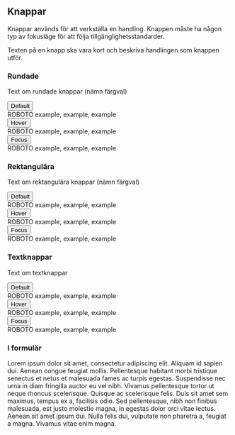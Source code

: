 ## Knappar
Knappar används för att verkställa en handling. Knappen måste ha någon typ av fokusläge för att följa tillgänglighetsstandarder.

Texten på en knapp ska vara kort och beskriva handlingen som knappen utför.

### Rundade

Text om rundade knappar (nämn färgval)

<div class="example-block bg-light">
    <div class="example">
        <div class="col-4 col-sm-3">
            <button type="button" class="btn btn-primary btn-round">Default</button>
        </div>
        <div>
            <span>ROBOTO</span>
            <span>example, example, example</span>        
        </div>
    </div>
    <div class="example">
        <div class="col-4 col-sm-3">
            <button type="button" class="btn btn-primary btn-round">Hover</button>
        </div>
        <div>
            <span>ROBOTO</span>
            <span>example, example, example</span>
        </div>
    </div>
    <div class="example">
        <div class="col-4 col-sm-3">
            <button type="button" class="btn btn-primary btn-round active">Focus</button>
        </div>
        <div>
            <span>ROBOTO</span>
            <span>example, example, example</span>
        </div>
    </div>
</div>

### Rektangulära

Text om rektangulära knappar (nämn färgval)

<div class="example-block bg-light">
    <div class="example">
        <div class="col-4 col-sm-3">
            <button type="button" class="btn btn-turquoise">Default</button>
        </div>
        <div>
            <span>ROBOTO</span>
            <span>example, example, example</span>        
        </div>
    </div>
    <div class="example">
        <div class="col-4 col-sm-3">
            <button type="button" class="btn btn-turquoise">Hover</button>
        </div>
        <div>
            <span>ROBOTO</span>
            <span>example, example, example</span>
        </div>
    </div>
    <div class="example">
        <div class="col-4 col-sm-3">
            <button type="button" class="btn btn-turquoise">Focus</button>
        </div>
        <div>
            <span>ROBOTO</span>
            <span>example, example, example</span>
        </div>
    </div>
</div>

### Textknappar

Text om textknappar

<div class="example-block bg-light">
    <div class="example">
        <div class="col-4 col-sm-3">
            <button type="button" class="btn btn-light">Default</button>
        </div>
        <div>
            <span>ROBOTO</span>
            <span>example, example, example</span>        
        </div>
    </div>
    <div class="example">
        <div class="col-4 col-sm-3">
            <button type="button" class="btn btn-light">Hover</button>
        </div>
        <div>
            <span>ROBOTO</span>
            <span>example, example, example</span>
        </div>
    </div>
    <div class="example">
        <div class="col-4 col-sm-3">
            <button type="button" class="btn btn-light">Focus</button>
        </div>
        <div>
            <span>ROBOTO</span>
            <span>example, example, example</span>
        </div>
    </div>
</div>

### I formulär

Lorem ipsum dolor sit amet, consectetur adipiscing elit. Aliquam id sapien dui. Aenean congue feugiat mollis. Pellentesque habitant morbi tristique senectus et netus et malesuada fames ac turpis egestas. Suspendisse nec urna in diam fringilla auctor eu vel nibh. Vivamus pellentesque tortor ut neque rhoncus scelerisque. Quisque ac scelerisque felis. Duis sit amet sem maximus, tempus ex a, facilisis odio. Sed pellentesque, nibh non finibus malesuada, est justo molestie magna, in egestas dolor orci vitae lectus. Aenean sit amet ipsum dui. Nulla felis dui, vulputate non pharetra a, feugiat a magna. Vivamus vitae enim magna.
